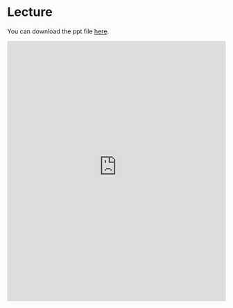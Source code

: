 # Lecture

You can download the ppt file [here](https://thelogicalgrammar.github.io/pLoT_workshop/5.pptx).

<iframe src='https://thelogicalgrammar.github.io/pLoT_workshop/5.pdf' width='100%' height='600px' frameborder='0'>
